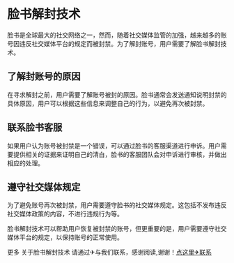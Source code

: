 # 脸书解封技术

脸书是全球最大的社交网络之一，然而，随着社交媒体监管的加强，越来越多的账号因违反社交媒体平台的规定而被封禁。为了解封账号，用户需要了解脸书解封技术。

## 了解封账号的原因

在寻求解封之前，用户需要了解账号被封的原因。脸书通常会发送通知说明封禁的具体原因，用户可以根据这些信息来调整自己的行为，以避免再次被封禁。

## 联系脸书客服

如果用户认为账号被封禁是一个错误，可以通过脸书的客服渠道进行申诉。用户需要提供相关的证据来证明自己的清白，脸书的客服团队会对申诉进行审核，并做出相应的处理。

## 遵守社交媒体规定

为了避免账号再次被封禁，用户需要遵守脸书的社交媒体规定。这包括不发布违反社交媒体政策的内容，不进行违规行为等。

脸书解封技术可以帮助用户恢复被封禁的账号，但更重要的是，用户需要遵守社交媒体平台的规定，以保持账号的正常使用。

更多 关于脸书解封技术 请通过✈与我们联系，感谢阅读,谢谢！[点这里✈联系](https://www.k02.cc)